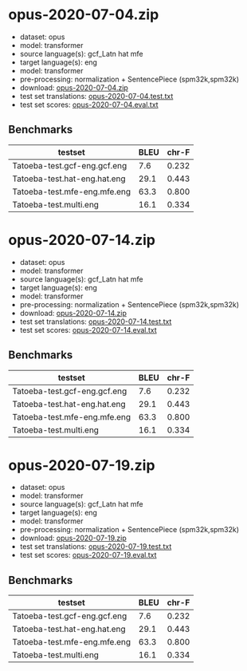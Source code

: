 # opus-2020-07-04.zip

* dataset: opus
* model: transformer
* source language(s): gcf_Latn hat mfe
* target language(s): eng
* model: transformer
* pre-processing: normalization + SentencePiece (spm32k,spm32k)
* download: [opus-2020-07-04.zip](https://object.pouta.csc.fi/Tatoeba-MT-models/cpf-eng/opus-2020-07-04.zip)
* test set translations: [opus-2020-07-04.test.txt](https://object.pouta.csc.fi/Tatoeba-MT-models/cpf-eng/opus-2020-07-04.test.txt)
* test set scores: [opus-2020-07-04.eval.txt](https://object.pouta.csc.fi/Tatoeba-MT-models/cpf-eng/opus-2020-07-04.eval.txt)

## Benchmarks

| testset               | BLEU  | chr-F |
|-----------------------|-------|-------|
| Tatoeba-test.gcf-eng.gcf.eng 	| 7.6 	| 0.232 |
| Tatoeba-test.hat-eng.hat.eng 	| 29.1 	| 0.443 |
| Tatoeba-test.mfe-eng.mfe.eng 	| 63.3 	| 0.800 |
| Tatoeba-test.multi.eng 	| 16.1 	| 0.334 |

# opus-2020-07-14.zip

* dataset: opus
* model: transformer
* source language(s): gcf_Latn hat mfe
* target language(s): eng
* model: transformer
* pre-processing: normalization + SentencePiece (spm32k,spm32k)
* download: [opus-2020-07-14.zip](https://object.pouta.csc.fi/Tatoeba-MT-models/cpf-eng/opus-2020-07-14.zip)
* test set translations: [opus-2020-07-14.test.txt](https://object.pouta.csc.fi/Tatoeba-MT-models/cpf-eng/opus-2020-07-14.test.txt)
* test set scores: [opus-2020-07-14.eval.txt](https://object.pouta.csc.fi/Tatoeba-MT-models/cpf-eng/opus-2020-07-14.eval.txt)

## Benchmarks

| testset               | BLEU  | chr-F |
|-----------------------|-------|-------|
| Tatoeba-test.gcf-eng.gcf.eng 	| 7.6 	| 0.232 |
| Tatoeba-test.hat-eng.hat.eng 	| 29.1 	| 0.443 |
| Tatoeba-test.mfe-eng.mfe.eng 	| 63.3 	| 0.800 |
| Tatoeba-test.multi.eng 	| 16.1 	| 0.334 |

# opus-2020-07-19.zip

* dataset: opus
* model: transformer
* source language(s): gcf_Latn hat mfe
* target language(s): eng
* model: transformer
* pre-processing: normalization + SentencePiece (spm32k,spm32k)
* download: [opus-2020-07-19.zip](https://object.pouta.csc.fi/Tatoeba-MT-models/cpf-eng/opus-2020-07-19.zip)
* test set translations: [opus-2020-07-19.test.txt](https://object.pouta.csc.fi/Tatoeba-MT-models/cpf-eng/opus-2020-07-19.test.txt)
* test set scores: [opus-2020-07-19.eval.txt](https://object.pouta.csc.fi/Tatoeba-MT-models/cpf-eng/opus-2020-07-19.eval.txt)

## Benchmarks

| testset               | BLEU  | chr-F |
|-----------------------|-------|-------|
| Tatoeba-test.gcf-eng.gcf.eng 	| 7.6 	| 0.232 |
| Tatoeba-test.hat-eng.hat.eng 	| 29.1 	| 0.443 |
| Tatoeba-test.mfe-eng.mfe.eng 	| 63.3 	| 0.800 |
| Tatoeba-test.multi.eng 	| 16.1 	| 0.334 |

